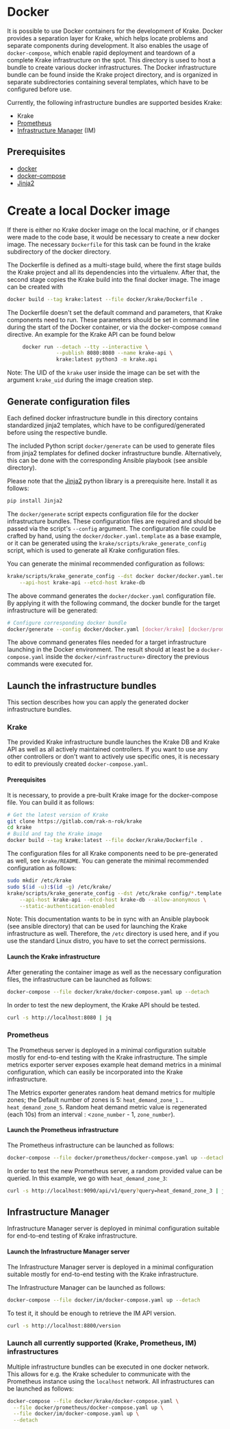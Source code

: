 # Docker

It is possible to use Docker containers for the development of Krake. Docker provides
a separation layer for Krake, which helps locate problems and separate components during development.
It also enables the usage of `docker-compose`, which enable rapid deployment and teardown
of a complete Krake infrastructure on the spot.
This directory is used to host a bundle to create various docker infrastructures.
The Docker infrastructure bundle can be found inside the Krake project directory, and is organized in separate
subdirectories containing several templates, which have to be configured before use.

Currently, the following infrastructure bundles are supported besides Krake:

- Krake
- [Prometheus](https://prometheus.io/)
- [Infrastructure Manager](https://github.com/grycap/im) (IM)

## Prerequisites

- [docker](https://www.docker.com/)
- [docker-compose](https://docs.docker.com/compose/)
- [Jinja2](https://pypi.org/project/Jinja2/)

Create a local Docker image
===========================

If there is either no Krake docker image on the local machine, or if changes were made to the code base,
it would be necessary to create a new docker image.
The necessary `Dockerfile` for this task can be found in the krake subdirectory of the docker directory.

The Dockerfile is defined as a multi-stage build, where the first stage builds the Krake project
and all its dependencies into the virtualenv. After that, the second stage copies the Krake build
into the final docker image.
The image can be created with

```bash
docker build --tag krake:latest --file docker/krake/Dockerfile .
```

The Dockerfile doesn't set the default command and parameters, that Krake components need to run.
These parameters should be set in command line during the start of the Docker container,
or via the docker-compose ``command`` directive.
An example for the Krake API can be found below

```bash
     docker run --detach --tty --interactive \
                --publish 8080:8080 --name krake-api \
                krake:latest python3 -m krake.api
```

Note: The UID of the `krake` user inside the image can be set with the argument `krake_uid` during the image creation step.

## Generate configuration files

Each defined docker infrastructure bundle in this directory contains standardized jinja2
templates, which have to be configured/generated before using the respective bundle.

The included Python script `docker/generate` can be used to generate files from jinja2 templates
for defined docker infrastructure bundle. Alternatively, this can be done with the
corresponding Ansible playbook (see ansible directory).

Please note that the [Jinja2](https://pypi.org/project/Jinja2/) python library
is a prerequisite here. Install it as follows:
```bash
pip install Jinja2
```

The `docker/generate` script expects configuration file for the docker infrastructure
bundles. These configuration files are required and should be passed via the script's
``--config`` argument. The configuration file could be crafted by hand,
using the `docker/docker.yaml.template` as a base example, or it can be generated
using the `krake/scripts/krake_generate_config` script, which is used to generate all
Krake configuration files.

You can generate the minimal recommended configuration as follows:

```bash
krake/scripts/krake_generate_config --dst docker docker/docker.yaml.template \
    --api-host krake-api --etcd-host krake-db
```

The above command generates the `docker/docker.yaml` configuration file.
By applying it with the following command, the docker bundle for the target infrastructure will be generated:

```bash
# Configure corresponding docker bundle
docker/generate --config docker/docker.yaml [docker/krake] [docker/prometheus] [docker/im]
```

The above command generates files needed for a target infrastructure launching
in the Docker environment. The result should at least be a `docker-compose.yaml` inside the
`docker/<infrastructure>` directory the previous commands were executed for.


## Launch the infrastructure bundles

This section describes how you can apply the generated docker infrastructure bundles.

### Krake

The provided Krake infrastructure bundle launches the Krake DB and Krake API as well as all actively
maintained controllers. If you want to use any other controllers or don't want to actively use specific ones,
it is necessary to edit to previously created `docker-compose.yaml`.

#### Prerequisites

It is necessary, to provide a pre-built Krake image for the docker-compose file. You can build it as follows:

```bash
# Get the latest version of Krake
git clone https://gitlab.com/rak-n-rok/krake
cd krake
# Build and tag the Krake image
docker build --tag krake:latest --file docker/krake/Dockerfile .
```

The configuration files for all Krake components need to be pre-generated as well, see `krake/README`.
You can generate the minimal recommended configuration as follows:

```bash
sudo mkdir /etc/krake
sudo $(id -u):$(id -g) /etc/krake/
krake/scripts/krake_generate_config --dst /etc/krake config/*.template rok.yaml.template \
    --api-host krake-api --etcd-host krake-db --allow-anonymous \
    --static-authentication-enabled
```

Note: This documentation wants to be in sync with an Ansible playbook (see ansible directory) that
can be used for launching the Krake infrastructure as well. Therefore, the `/etc` directory is
used here, and if you use the standard Linux distro, you have to set the correct permissions.

#### Launch the Krake infrastructure

After generating the container image as well as the necessary configuration files, the infrastructure
can be launched as follows:

```bash
docker-compose --file docker/krake/docker-compose.yaml up --detach
```

In order to test the new deployment, the Krake API should be tested.

```bash
curl -s http://localhost:8080 | jq
```


### Prometheus

The Prometheus server is deployed in a minimal configuration suitable mostly for end-to-end testing
with the Krake infrastructure. The simple metrics exporter server exposes example heat demand metrics
in a minimal configuration, which can easily be incorporated into the Krake infrastructure.

The Metrics exporter generates random heat demand metrics for multiple zones;
the Default number of zones is 5: `heat_demand_zone_1` .. `heat_demand_zone_5`.
Random heat demand metric value is regenerated (each 10s) from an interval : <`zone_number` - 1, `zone_number`).

#### Launch the Prometheus infrastructure

The Prometheus infrastructure can be launched as follows:

```bash
docker-compose --file docker/prometheus/docker-compose.yaml up --detach
```

In order to test the new Prometheus server, a random provided value can be
queried. In this example, we go with `heat_demand_zone_3`:

```bash
curl -s http://localhost:9090/api/v1/query?query=heat_demand_zone_3 | jq
```


## Infrastructure Manager

Infrastructure Manager server is deployed in minimal configuration suitable for end-to-end
testing of Krake infrastructure.

#### Launch the Infrastructure Manager server

The Infrastructure Manager server is deployed in a minimal configuration suitable mostly for
end-to-end testing with the Krake infrastructure.

The Infrastructure Manager can be launched as follows:

```bash
docker-compose --file docker/im/docker-compose.yaml up --detach
```

To test it, it should be enough to retrieve the IM API version.

```bash
curl -s http://localhost:8800/version
```


### Launch all currently supported (Krake, Prometheus, IM) infrastructures

Multiple infrastructure bundles can be executed in one docker network.
This allows for e.g. the Krake scheduler to communicate with the Prometheus
instance using the `localhost` network.
All infrastructures can be launched as follows:

```bash
docker-compose --file docker/krake/docker-compose.yaml \
  --file docker/prometheus/docker-compose.yaml up \
  --file docker/im/docker-compose.yaml up \
  --detach
```
